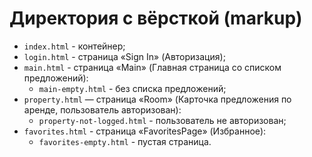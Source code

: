# Директория с вёрсткой (markup)

* `index.html` - контейнер;
* `login.html` - страница «Sign In» (Авторизация);
* `main.html` - страница «Main» (Главная страница со списком предложений):
   * `main-empty.html` - без списка предложений;
* `property.html` — страница «Room» (Карточка предложения по аренде, пользователь авторизован):
   * `property-not-logged.html` - пользователь не авторизован;
* `favorites.html` - страница «FavoritesPage» (Избранное):
   * `favorites-empty.html` - пустая страница.
